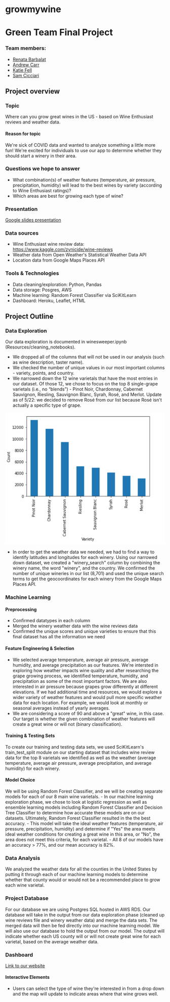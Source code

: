 # growmywine

# Green Team Final Project

### Team members:
- [Renata Barbalat](https://github.com/renatabg2205)
- [Andrew Carr](https://github.com/davidandcarr)
- [Katie Fell](https://github.com/katief01)
- [Sam Cicciari](https://github.com/secicciari)

## Project overview
### Topic
Where can you grow great wines in the US - based on Wine Enthusiast reviews and weather data. 

#### Reason for topic
We're sick of COVID data and wanted to analyze something a little more fun! We're excited for individuals to use our app to determine whether they should start a winery in their area.

### Questions we hope to answer
- What combination(s) of weather features (temperature, air pressure, precipitation, humidity) will lead to the best wines by variety (according to Wine Enthusiast ratings)?
- Which areas are best for growing each type of wine?

### Presentation
[Google slides presentation](Presentation/GrowMyWine.pdf)

### Data sources
* Wine Enthusiast wine review data: https://www.kaggle.com/zynicide/wine-reviews
* Weather data from Open Weather's Statistical Weather Data API
* Location data from Google Maps Places API

### Tools & Technologies
- Data cleaning/exploration: Python, Pandas
- Data storage: Posgres, AWS
- Machine learning: Random Forest Classifier via SciKitLearn
- Dashboard: Heroku, Leaflet, HTML

## Project Outline
### Data Exploration
Our data exploration is documented in winesweeper.ipynb (Resources/cleaning_notebooks).
- We dropped all of the columns that will not be used in our analysis (such as wine description, taster name).
- We checked the number of unique values in our most important columns - variety, points, and country.
- We narrowed down the 12 wine varietals that have the most entries in our dataset. Of those 12, we chose to focus on the top 8 single-grape varietals (i.e., no “blends”) - Pinot Noir, Chardonnay, Cabernet Sauvignon, Riesling, Sauvignon Blanc, Syrah, Rosé, and Merlot. Update as of 5/22: we decided to remove Rosé from our list because Rosé isn't actually a specific type of grape.

![8 Varietals](Images/wine_varietals_barchart.PNG)
- In order to get the weather data we needed, we had to find a way to identify latitudes and longitudes for each winery. Using our narrowed down dataset, we created a "winery_search" column by combining the winery name, the word "winery", and the country. We confirmed the number of unique wineries in our list (8,701) and used the unique search terms to get the geocoordinates for each winery from the Google Maps Places API. 

### Machine Learning
#### Preprocessing
- Confirmed datatypes in each column
- Merged the winery weather data with the wine reviews data
- Confirmed the unique scores and unique varieties to ensure that this final dataset has all the information we need

#### Feature Engineering & Selection
- We selected average temperature, average air pressure, average humidity, and average precipitation as our features. We're intersted in exploring how weather impacts wine quality and after researching the grape growing process, we identified temperature, humidity, and precipitation as some of the most important factors. We are also interested in air pressure because grapes grow differently at different elevations. If we had additional time and resources, we would explore a wider variety of weather features and would pull more specific weather data for each location. For example, we would look at monthly or seasonal averages instead of yearly averages.
- We are considering a score of 90 and above a "great" wine, in this case. Our target is whether the given combination of weather features will create a great wine or will not (binary classification).

#### Training & Testing Sets
To create our training and testing data sets, we used SciKitLearn's train_test_split module on our starting dataset that includes wine review data for the top 8 varietals we identified as well as the weather (average temperature, average air pressure, average precipitation, and average humidity) for each winery. 

#### Model Choice
We will be using Random Forest Classifier, and we will be creating separate models for each of our 8 main wine varietals.
    - In our machine learning exploration phase, we chose to look at logistic regression as well as ensemble learning models including Random Forest Classifier and Decision Tree Classifier to determine how accurate these models are on our datasets. Ultimately, Random Forest Classifier resulted in the the best accuracy.
    -  This model will take the ideal weather features (temperature, air pressure, precipitation, humidity) and determine if "Yes" the area meets ideal weather conditions for creating a great wine in this area, or "No", the area does not meet this criteria, for each varietal.
    - All 8 of our models have an accuracy > 77%, and our mean accuracy is 82%.

### Data Analysis
We analyzed the weather data for all the counties in the United States by putting it through each of our machine learning models to determine whether that county would or would not be a recommended place to grow each wine varietal.

### Project Database
For our database we are using Postgres SQL hosted in AWS RDS. Our database will take in the output from our data exploration phase (cleaned up wine reviews file and winery weather data) and merge the data sets. The merged data will then be fed directly into our machine learning model. We will also use our database to hold the output from our model. The output will indicate whether each US county will or will not create great wine for each varietal, based on the average weather data.

### Dashboard
[Link to our website](https://growmywine.herokuapp.com/)

#### Interactive Elements
- Users can select the type of wine they're interested in from a drop down and the map will update to indicate areas where that wine grows well.
